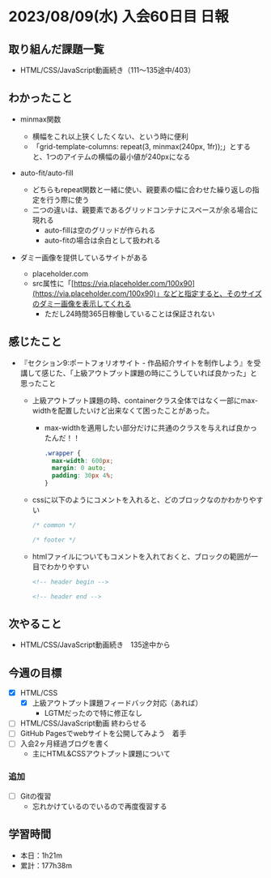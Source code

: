 # 2023/08/09(水) 入会60日目 日報

## 取り組んだ課題一覧

- HTML/CSS/JavaScript動画続き（111〜135途中/403）

## わかったこと

- minmax関数
  - 横幅をこれ以上狭くしたくない、という時に便利
  - 「grid-template-columns: repeat(3, minmax(240px, 1fr));」とすると、1つのアイテムの横幅の最小値が240pxになる

- auto-fit/auto-fill
  - どちらもrepeat関数と一緒に使い、親要素の幅に合わせた繰り返しの指定を行う際に使う
  - 二つの違いは、親要素であるグリッドコンテナにスペースが余る場合に現れる
    - auto-fillは空のグリッドが作られる
    - auto-fitの場合は余白として扱われる

- ダミー画像を提供しているサイトがある
  - placeholder.com
  - src属性に「[https://via.placeholder.com/100x90](https://via.placeholder.com/100x90)」などと指定すると、そのサイズのダミー画像を表示してくれる
    - ただし24時間365日稼働していることは保証されない

## 感じたこと

- 『セクション9:ポートフォリオサイト - 作品紹介サイトを制作しよう』を受講して感じた、「上級アウトプット課題の時にこうしていれば良かった」と思ったこと
  - 上級アウトプット課題の時、containerクラス全体ではなく一部にmax-widthを配置したいけど出来なくて困ったことがあった。
    - max-widthを適用したい部分だけに共通のクラスを与えれば良かったんだ！！

      ```css
      .wrapper {
        max-width: 600px;
        margin: 0 auto;
        padding: 30px 4%;
      }
      ```

  - cssに以下のようにコメントを入れると、どのブロックなのかわかりやすい

    ```css
    /* common */

    /* footer */
    ```

  - htmlファイルについてもコメントを入れておくと、ブロックの範囲が一目でわかりやすい

    ```html
    <!-- header begin -->

    <!-- header end -->
    ```

## 次やること

- HTML/CSS/JavaScript動画続き　135途中から

## 今週の目標

- [x] HTML/CSS
  - [x] 上級アウトプット課題フィードバック対応（あれば）
    - LGTMだったので特に修正なし
- [ ] HTML/CSS/JavaScript動画 終わらせる
- [ ] GitHub Pagesでwebサイトを公開してみよう　着手
- [ ] 入会2ヶ月経過ブログを書く
  - 主にHTML&CSSアウトプット課題について

### 追加

- [ ] Gitの復習
  - 忘れかけているのでいるので再度復習する

## 学習時間

- 本日：1h21m
- 累計：177h38m

